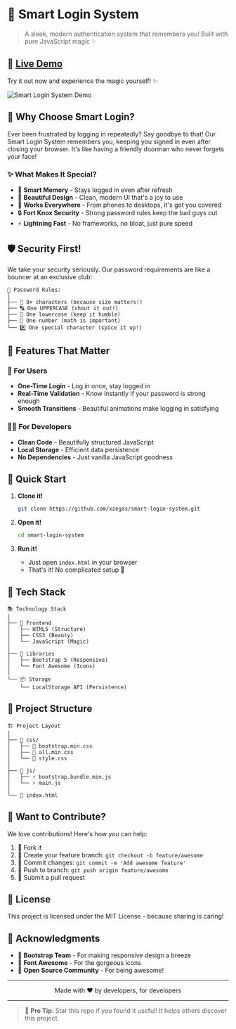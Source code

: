 # 🔐 Smart Login System

> A sleek, modern authentication system that remembers you! Built with pure JavaScript magic ✨

## 🚀 [Live Demo](https://xzegas.github.io/smart-login-system/)

Try it out now and experience the magic yourself! ✨

![Smart Login System Demo](https://i.imgur.com/z0sRhel.png)

## 🌟 Why Choose Smart Login?

Ever been frustrated by logging in repeatedly? Say goodbye to that! Our Smart Login System remembers you, keeping you signed in even after closing your browser. It's like having a friendly doorman who never forgets your face!

### ✨ What Makes It Special?

- 🧠 **Smart Memory** - Stays logged in even after refresh
- 🎨 **Beautiful Design** - Clean, modern UI that's a joy to use
- 📱 **Works Everywhere** - From phones to desktops, it's got you covered
- 🔒 **Fort Knox Security** - Strong password rules keep the bad guys out
- ⚡ **Lightning Fast** - No frameworks, no bloat, just pure speed

## 🛡️ Security First!

We take your security seriously. Our password requirements are like a bouncer at an exclusive club:

```
🔑 Password Rules:
│
├── 📏 8+ characters (because size matters!)
├── 🔠 One UPPERCASE (shout it out!)
├── 🔡 One lowercase (keep it humble)
├── 🔢 One number (math is important)
└── #️⃣ One special character (spice it up!)
```

## 🎯 Features That Matter

### 🎉 For Users

- **One-Time Login** - Log in once, stay logged in
- **Real-Time Validation** - Know instantly if your password is strong enough
- **Smooth Transitions** - Beautiful animations make logging in satisfying

### 👨‍💻 For Developers

- **Clean Code** - Beautifully structured JavaScript
- **Local Storage** - Efficient data persistence
- **No Dependencies** - Just vanilla JavaScript goodness

## 🚀 Quick Start

1. **Clone it!**

   ```bash
   git clone https://github.com/xzegas/smart-login-system.git
   ```

2. **Open it!**

   ```bash
   cd smart-login-system
   ```

3. **Run it!**
   - Just open `index.html` in your browser
   - That's it! No complicated setup 🎉

## 🎨 Tech Stack

```
📚 Technology Stack
│
├── 🎨 Frontend
│   ├── HTML5 (Structure)
│   ├── CSS3 (Beauty)
│   └── JavaScript (Magic)
│
├── 🎁 Libraries
│   ├── Bootstrap 5 (Responsive)
│   └── Font Awesome (Icons)
│
└── 📦 Storage
    └── LocalStorage API (Persistence)
```

## 📁 Project Structure

```
🏗️ Project Layout
│
├── 📁 css/
│   ├── 🎨 bootstrap.min.css
│   ├── 🎨 all.min.css
│   └── 🎨 style.css
│
├── 📁 js/
│   ├── ⚡ bootstrap.bundle.min.js
│   └── ⚡ main.js
│
└── 📄 index.html
```

## 🤝 Want to Contribute?

We love contributions! Here's how you can help:

1. 🍴 Fork it
2. 🌟 Create your feature branch: `git checkout -b feature/awesome`
3. 💫 Commit changes: `git commit -m 'Add awesome feature'`
4. 🚀 Push to branch: `git push origin feature/awesome`
5. 🎉 Submit a pull request

## 📜 License

This project is licensed under the MIT License - because sharing is caring!

## 💖 Acknowledgments

- 🎨 **Bootstrap Team** - For making responsive design a breeze
- 🎯 **Font Awesome** - For the gorgeous icons
- 👥 **Open Source Community** - For being awesome!

---

<p align="center">
Made with ❤️ by developers, for developers
</p>

---

> 🌟 **Pro Tip**: Star this repo if you found it useful! It helps others discover this project.</p>
